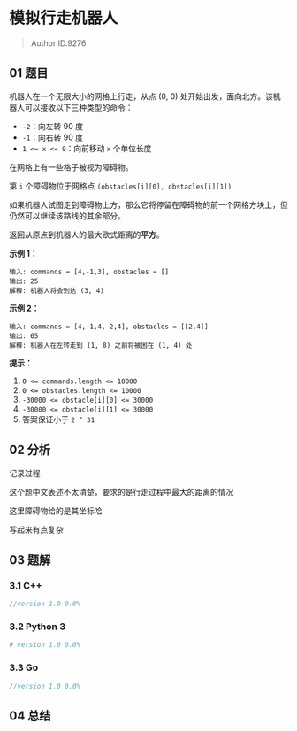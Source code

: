 # 模拟行走机器人
> Author ID.9276

## 01 题目

机器人在一个无限大小的网格上行走，从点 (0, 0) 处开始出发，面向北方。该机器人可以接收以下三种类型的命令：

- `-2`：向左转 90 度
- `-1`：向右转 90 度
- `1 <= x <= 9`：向前移动 `x` 个单位长度

在网格上有一些格子被视为障碍物。

第 `i` 个障碍物位于网格点  `(obstacles[i][0], obstacles[i][1])`

如果机器人试图走到障碍物上方，那么它将停留在障碍物的前一个网格方块上，但仍然可以继续该路线的其余部分。

返回从原点到机器人的最大欧式距离的**平方**。

 

**示例 1：**

```
输入: commands = [4,-1,3], obstacles = []
输出: 25
解释: 机器人将会到达 (3, 4)
```

**示例 2：**

```
输入: commands = [4,-1,4,-2,4], obstacles = [[2,4]]
输出: 65
解释: 机器人在左转走到 (1, 8) 之前将被困在 (1, 4) 处
```

 

**提示：**

1. `0 <= commands.length <= 10000`
2. `0 <= obstacles.length <= 10000`
3. `-30000 <= obstacle[i][0] <= 30000`
4. `-30000 <= obstacle[i][1] <= 30000`
5. 答案保证小于 `2 ^ 31`

## 02 分析

记录过程

这个题中文表述不太清楚，要求的是行走过程中最大的距离的情况

这里障碍物给的是其坐标哈

写起来有点复杂

## 03 题解

### 3.1 C++

```c++
//version 1.0 0.0%

```

### 3.2 Python 3

```python
# version 1.0 0.0%

```

### 3.3 Go

```Go
//version 1.0 0.0%

```



## 04 总结

